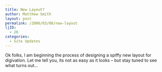 ```yaml
---
title: New Layout?
author: Matthew Smith
layout: post
permalink: /2006/03/08/new-layout
ljID:
  - 26
categories:
  - Site Updates
---
```

Ok folks, I am beginning the process of designing a spiffy new layout for digivation. Let me tell you, its not as easy as it looks &#8211; but stay tuned to see what turns out&#8230;